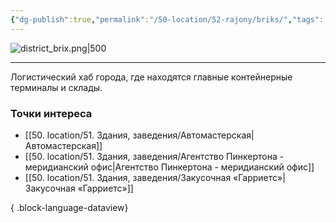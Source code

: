 ```yaml
---
{"dg-publish":true,"permalink":"/50-location/52-rajony/briks/","tags":["локация/район"]}
---
```


![district_brix.png|500](/img/user/90.%20files/district_brix.png)
***
Логистический хаб города, где находятся главные контейнерные терминалы и склады. 
### Точки интереса
- [[50. location/51. Здания, заведения/Автомастерская\|Автомастерская]]
- [[50. location/51. Здания, заведения/Агентство Пинкертона - меридианский офис\|Агентство Пинкертона - меридианский офис]]
- [[50. location/51. Здания, заведения/Закусочная «Гарриетс»\|Закусочная «Гарриетс»]]

{ .block-language-dataview}

